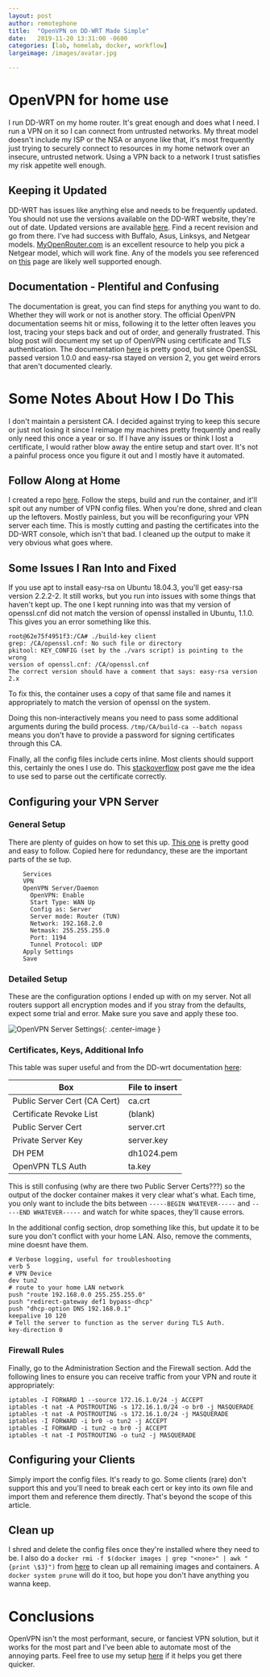 ```yaml
---
layout: post
author: remotephone
title:  "OpenVPN on DD-WRT Made Simple"
date:   2019-11-20 13:31:00 -0600
categories: [lab, homelab, docker, workflow]
largeimage: /images/avatar.jpg

---
```




# OpenVPN for home use

I run DD-WRT on my home router. It's great enough and does what I need. I run a VPN on it so I can connect from untrusted networks. My threat model doesn't include my ISP or the NSA or anyone like that, it's most frequently just trying to securely connect to resources in my home network over an insecure, untrusted network. Using a VPN back to a network I trust satisfies my risk appetite well enough.


## Keeping it Updated

DD-WRT has issues like anything else and needs to be frequently updated. You should not use the versions available on the DD-WRT website, they're out of date. Updated versions are available [here](https://download1.dd-wrt.com/dd-wrtv2/downloads/betas/2019/). Find a recent revision and go from there. I've had success with Buffalo, Asus, Linksys, and Netgear models. [MyOpenRouter.com](https://www.myopenrouter.com/) is an excellent resource to help you pick a Netgear model, which will work fine. Any of the models you see referenced on [this](https://www.myopenrouter.com/download) page are likely well supported enough. 


## Documentation - Plentiful and Confusing

The documentation is great, you can find steps for anything you want to do. Whether they will work or not is another story. The official OpenVPN documentation seems hit or miss, following it to the letter often leaves you lost, tracing your steps back and out of order, and generally frustrated. This blog post will document my set up of OpenVPN using certificate and TLS authentication. The documentation [here](https://wiki.dd-wrt.com/wiki/index.php/VPN_(the_easy_way)_v24+#Creating_Certificates_using_Ubuntu_Linux) is pretty good, but since OpenSSL passed version 1.0.0 and easy-rsa stayed on version 2, you get weird errors that aren't documented clearly.



# Some Notes About How I Do This

I don't maintain a persistent CA. I decided against trying to keep this secure or just not losing it since I reimage my machines pretty frequently and really only need this once a year or so. If I have any issues or think I lost a certificate, I would rather blow away the entire setup and start over. It's not a painful process once you figure it out and I mostly have it automated. 


## Follow Along at Home

I created a repo [here](https://github.com/remotephone/openvpn_cert_generator). Follow the steps, build and run the container, and it'll spit out any number of VPN config files. When you're done, shred and clean up the leftovers. Mostly painless, but you will be reconfiguring your VPN server each time. This is mostly cutting and pasting the certificates into the DD-WRT console, which isn't that bad. I cleaned up the output to make it very obvious what goes where. 


## Some Issues I Ran Into and Fixed

If you use apt to install easy-rsa on Ubuntu 18.04.3, you'll get easy-rsa version 2.2.2-2. It still works, but you run into issues with some things that haven't kept up. The one I kept running into was that my version of openssl.cnf did not match the version of openssl installed in Ubuntu, 1.1.0. This gives you an error something like this.

~~~
root@62e75f4951f3:/CA# ./build-key client
grep: /CA/openssl.cnf: No such file or directory
pkitool: KEY_CONFIG (set by the ./vars script) is pointing to the wrong
version of openssl.cnf: /CA/openssl.cnf
The correct version should have a comment that says: easy-rsa version 2.x
~~~

To fix this, the container uses a copy of that same file and names it appropriately to match the version of openssl on the system.

Doing this non-interactively means you need to pass some additional arguments during the build process. `/tmp/CA/build-ca --batch nopass` means you don't have to provide a password for signing certificates through this CA. 

Finally, all the config files include certs inline. Most clients should support this, certainly the ones I use do. This [stackoverflow](https://stackoverflow.com/questions/7103531/how-to-get-the-part-of-a-file-after-the-first-line-that-matches-a-regular-expres) post gave me the idea to use sed to parse out the certificate correctly. 


## Configuring your VPN Server

### General Setup

There are plenty of guides on how to set this up. [This one](https://www.remembertheusers.com/2018/01/0441-configuring-an-openvpn-server-in-dd-wrt-3.html) is pretty good and easy to follow. Copied here for redundancy, these are the important parts of the se tup. 

~~~
    Services
    VPN
    OpenVPN Server/Daemon
      OpenVPN: Enable
      Start Type: WAN Up
      Config as: Server 
      Server mode: Router (TUN)
      Network: 192.168.2.0
      Netmask: 255.255.255.0
      Port: 1194
      Tunnel Protocol: UDP
    Apply Settings
    Save
~~~

### Detailed Setup

These are the configuration options I ended up with on my server. Not all routers support all encryption modes and if you stray from the defaults, expect some trial and error. Make sure you save and apply these too. 

![OpenVPN Server Settings]({{site.url}}/images/openvpn_config.png){: .center-image }


### Certificates, Keys, Additional Info

This table was super useful and from the DD-wrt documentation [here](https://wiki.dd-wrt.com/wiki/index.php/VPN_(the_easy_way)_v24+):


| Box                          | File to insert                 |
|------------------------------|--------------------------------|
| Public Server Cert (CA Cert) | ca.crt                         |
| Certificate Revoke List      | (blank)                        |
| Public Server Cert           | server.crt                     |
| Private Server Key           | server.key                     |
| DH PEM                       | dh1024.pem                     |
| OpenVPN TLS Auth             | ta.key                         |

This is still confusing (why are there two Public Server Certs???) so the output of the docker container makes it very clear what's what. Each time, you only want to include the bits between `-----BEGIN WHATEVER-----` and `-----END WHATEVER-----` and watch for white spaces, they'll cause errors.

In the additional config section, drop something like this, but update it to be sure you don't conflict with your home LAN.  Also, remove the comments, mine doesnt have them. 

~~~
# Verbose logging, useful for troubleshooting
verb 5
# VPN Device
dev tun2
# route to your home LAN network
push "route 192.168.0.0 255.255.255.0"
push "redirect-gateway def1 bypass-dhcp"
push "dhcp-option DNS 192.168.0.1"
keepalive 10 120
# Tell the server to function as the server during TLS Auth. 
key-direction 0
~~~

### Firewall Rules

Finally, go to the Administration Section and the Firewall section. Add the following lines to ensure you can receive traffic from your VPN and route it appropriately:


~~~
iptables -I FORWARD 1 --source 172.16.1.0/24 -j ACCEPT
iptables -t nat -A POSTROUTING -s 172.16.1.0/24 -o br0 -j MASQUERADE
iptables -t nat -A POSTROUTING -s 172.16.1.0/24 -j MASQUERADE
iptables -I FORWARD -i br0 -o tun2 -j ACCEPT
iptables -I FORWARD -i tun2 -o br0 -j ACCEPT
iptables -t nat -I POSTROUTING -o tun2 -j MASQUERADE
~~~

## Configuring your Clients

Simply import the config files. It's ready to go. Some clients (rare) don't support this and you'll need to break each cert or key into its own file and import them and reference them directly. That's beyond the scope of this article. 


## Clean up

I shred and delete the config files once they're installed where they need to be. I also do a `docker rmi -f $(docker images | grep "<none>" | awk "{print \$3}")` from [here](https://forums.docker.com/t/command-to-remove-all-unused-images/20/7) to clean up all remaining images and containers. A `docker system prune` will do it too, but hope you don't have anything you wanna keep.


# Conclusions

OpenVPN isn't the most performant, secure, or fanciest VPN solution, but it works for the most part and I've been able to automate most of the annoying parts. Feel free to use my setup [here](https://github.com/remotephone/openvpn_cert_generator) if it helps you get there quicker.